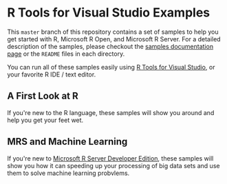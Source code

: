 # R Tools for Visual Studio Examples

This `master` branch of this repository contains a set of samples to help you
get started with R, Microsoft R Open, and Microsoft R Server. For a detailed
description of the samples, please checkout the [samples documentation
page](https://microsoft.github.io/RTVS-docs/samples.html) or the `README` files 
in each directory.

You can run all of these samples easily using [R Tools for Visual
Studio](http://microsoft.github.io/RTVS-docs/), or your favorite R IDE / text
editor.

## A First Look at R

If you're new to the R language, these samples will show you around
and help you get your feet wet.

## MRS and Machine Learning

If you're new to [Microsoft R Server Developer
Edition](https://www.microsoft.com/en-us/server-cloud/products/r-server/), 
these samples will show you 
how it can speeding up your processing of big data sets
and use them to solve machine learning probvlems.
